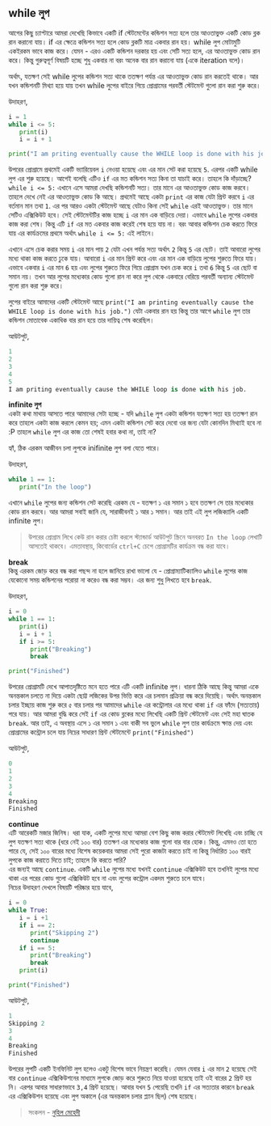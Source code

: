 ## while লুপ  

আগের কিছু চ্যাপ্টারে আমরা দেখেছি কিভাবে একটি if স্টেটমেন্টের কন্ডিশন সত্য হলে তার আওতাভুক্ত একটি কোড ব্লক রান করানো যায়। if এর ক্ষেত্রে কন্ডিশন সত্য হলে কোড ব্লকটি মাত্র একবার রান হয়। while লুপ মোটামুটি একইরকম ভাবে কাজ করে। যেমন - এরও একটি কন্ডিশন দরকার হয় এবং সেটি সত্য হলে, এর আওতাভুক্ত কোড রান করে। কিন্তু গুরুত্বপূর্ণ বিষয়টি হচ্ছে শুধু একবার না বরং অনেক বার রান করানো যায় (একে iteration বলে)।  

অর্থাৎ, যতক্ষণ সেই while লুপের কন্ডিশন সত্য থাকে ততক্ষণ পর্যন্ত এর আওতাভুক্ত কোড রান করতেই থাকে। আর যখন কন্ডিশনটি মিথ্যা হয়ে যায় তখন while লুপের বাইরে গিয়ে প্রোগ্রামের পরবর্তী স্টেটমেন্ট গুলো রান করা শুরু করে।  

উদাহরণ,

```python
i = 1
while i <= 5:
   print(i)
   i = i + 1

print("I am priting eventually cause the WHILE loop is done with his job.")
```

উপরের প্রোগ্রামে প্রথমেই একটি ভ্যারিয়েবল `i` নেওয়া হয়েছে এবং এর মান সেট করা হয়েছে `5`. এরপর একটি while লুপ এর শুরু হয়েছে। আগেই বলেছি এটিও  `if` এর মত কন্ডিশন সত্য কিনা তা যাচাই করে। তাহলে কি দাঁড়াচ্ছে? `while i <= 5:` এখানে এসে আমরা দেখছি কন্ডিশনটি সত্য। তার মানে এর আওতাভুক্ত কোড কাজ করবে। তাহলে দেখে নেই এর আওতাভুক্ত কোড কি আছে। প্রথমেই আছে একটা `print` এর কাজ যেটা প্রিন্ট করবে `i` এর বর্তমান মান তথা `1`. এর পর আরও একটা স্টেটমেন্ট আছে যেটাও কিনা সেই `while` এরই আওতাভুক্ত। তার মানে সেটিও এক্সিকিউট হবে। সেই স্টেটমেন্টটির কাজ হচ্ছে `i` এর মান এক বাড়িয়ে দেয়া। এভাবে `while` লুপের একবার কাজ করা শেষ। কিন্তু এটি `if` এর মত একবার কাজ করেই শেষ হয়ে যায় না। বরং আবার কন্ডিশন চেক করতে ফিরে যায় এর কার্যক্রমের প্রথমে অর্থাৎ `while i <= 5:` এই লাইনে।  

এখানে এসে চেক করার সময় `i` এর মান পায় `2` যেটা এখন পর্যন্ত সত্য অর্থাৎ `2` কিন্তু `5` এর ছোট। তাই আবারো লুপের মধ্যে থাকা কাজ করতে ঢুকে যায়। আবারো `i` এর মান প্রিন্ট করে এবং এর মান এক বাড়িয়ে লুপের শুরুতে ফিরে যায়। এভাবে একবার `i` এর মান `6` হয় এবং লুপের শুরুতে ফিরে গিয়ে প্রোগ্রাম যখন চেক করে `i` তথা `6` কিন্তু `5` এর ছোট বা সমান নয়। তখন আর লুপের মধ্যেকার কোড গুলো রান না করে লুপ থেকে একবারে বেরিয়ে পরবর্তী অন্যান্য স্টেটমেন্ট গুলো রান করা শুরু করে।    

লুপের বাইরে আমাদের একটি স্টেটমেন্ট আছে `print("I am printing eventually cause the WHILE loop is done with his job.")` যেটা একবার রান হয় কিন্তু তার আগে `while` লুপ তার কন্ডিশন মোতাবেক একাধিক বার রান হয়ে তার দায়িত্ব শেষ করেছিল।   

আউটপুট, 

```python
1
2
3
4
5
I am priting eventually cause the WHILE loop is done with his job.
```   

**infinite লুপ**   
একটা কথা মাথায় আসতে পারে আমাদের সেটা হচ্ছে - যদি `while` লুপ একটা কন্ডিশন যতক্ষণ সত্য হয় ততক্ষণ রান করে তাহলে একটা কাজ করলে কেমন হয়; এমন একটা কন্ডিশন সেট করে দেবো ওর জন্য যেটা কোনদিন মিথ্যাই হবে না :P তাহলে `while` লুপ এর কাজ তো শেষই হবার কথা না, তাই না? 

হ্যাঁ, ঠিক এরকম আজীবন চলা লুপকে inifinite লুপ বলা যেতে পারে। 

উদাহরণ, 

```python
while 1 == 1:
   print("In the loop")
```

এখানে `while` লুপের জন্য কন্ডিশন সেট করেছি এরকম যে - যতক্ষণ ১ এর সমান ১ হবে ততক্ষণ সে তার মধ্যেকার কোড রান করবে। আর আমরা সবাই জানি যে, সারাজীবনই ১ আর ১ সমান। আর তাই এই লুপ লজিক্যালি একটি infinite লুপ। 

> উপরের প্রোগ্রাম লিখে কেউ রান করার চেষ্টা করলে স্ট্যান্ডার্ড আউটপুট স্ক্রিনে অনবরত `In the loop` লেখাটি আসতেই থাকবে। এমতাবস্থায়, কিবোর্ডের `ctrl+C` চেপে প্রোগ্রামটির কার্যক্রম বন্ধ করা যাবে।   

**break**  
কিন্তু এরকম জোড় করে বন্ধ করা পছন্দ না হলে জানিয়ে রাখা ভালো যে - প্রোগ্রাম্যাটিক্যালিও `while` লুপের কাজ যেকোনো সময় কন্ডিশনের পরোয়া না করেও বন্ধ করা সম্ভব। এর জন্য শুধু লিখতে হবে `break`. 

উদাহরণ, 

```python
i = 0
while 1 == 1:
   print(i)
   i = i + 1
   if i >= 5:
      print("Breaking")
      break

print("Finished")
```  

উপরের প্রোগ্রামটি দেখে আপাতদৃষ্টিতে মনে হতে পারে এটি একটি infinite লুপ। ধারনা ঠিকি আছে কিন্তু আমরা একে অনন্তকাল চলতে না দিয়ে একটা ছোট্ট লজিকের উপর ভিত্তি করে এর চলমান প্রক্রিয়া বন্ধ করে দিয়েছি। অর্থাৎ অনন্তকাল চলার ইচ্ছায় কাজ শুরু করে ৫ বার চলার পর আমাদের `while` এর কন্ট্রোলার এর মধ্যে থাকা `if` এর ফাঁদে (সত্যতায়) পরে যায়। আর আমরা বুদ্ধি করে সেই `if` এর কোড ব্লকের মধ্যে লিখেছি একটি প্রিন্ট স্টেটমেন্ট এবং সেই মহা ঘাতক `break`. আর তাই, এ অবস্থায় এসে ১ এর সমান ১ এবং বাকী সব ভুলে `while` লুপ তার কার্যক্রমে ক্ষান্ত দেয় এবং প্রোগ্রামের কন্ট্রোল চলে যায় নিচের সাধারণ প্রিন্ট স্টেটমেন্টে `print("Finished")`

আউটপুট,

```python
0
1
2
3
4
Breaking
Finished
```

**continue**  
এটি আরেকটি মজার জিনিষ। ধরা যাক, একটি লুপের মধ্যে আমরা বেশ কিছু কাজ করার স্টেটমেন্ট লিখেছি এবং চাচ্ছি যে লুপ যতক্ষণ সত্য থাকে (ধরে নেই ১০০ বার) ততক্ষণ এর মধ্যেকার কাজ গুলো বার বার হোক। কিন্তু, এমনও তো হতে পারে যে, সেই ১০০ বারের মধ্যে বিশেষ কয়েকবার আমরা সেই পুরো কাজটা করতে চাই না কিন্তু নির্ধারিত ১০০ বারই লুপকে কাজ করাতে দিতে চাই; তাহলে কি করতে পারি?   
এর জন্যই আছে `continue`. একটি `while` লুপের মধ্যে যখনই `continue` এক্সিকিউট হবে তখনিই লুপের মধ্যে থাকা এর পরের কোড গুলো এক্সিকিউট হবে না এবং লুপের কন্ট্রোল একদম শুরুতে চলে যাবে।   
নিচের উদাহরণ দেখলে বিষয়টি পরিষ্কার হয়ে যাবে, 

```python
i = 0
while True:
   i = i +1
   if i == 2:
      print("Skipping 2")
      continue
   if i == 5:
      print("Breaking")
      break
   print(i)

print("Finished")
```  

আউটপুট, 

```python
1
Skipping 2
3
4
Breaking
Finished
```   

উপরের লুপটি একটি ইনফিনিট লুপ হলেও একটু বিশেষ ভাবে নিয়ন্ত্রণ করেছি। যেমন যেবার `i` এর মান `2` হয়েছে সেই বার `continue` এক্সিকিউশনের মাধ্যমে লুপকে জোড় করে শুরুতে নিয়ে যাওয়া হয়েছে তাই ওই বারের `2` প্রিন্ট হয় নি। এরপর আবার সাধারণভাবে `3,4` প্রিন্ট হয়েছে। আবার যখন `5` পেয়েছি তখনি `if` এর সত্যতার কারনে `break` এর এক্সিকিউশন হয়েছে এবং লুপ অকালে (এর অনন্তকাল চলার প্ল্যান ছিল) শেষ হয়েছে।   

>  সংকলন - [নুহিল মেহেদী](https://nuhil.net)

